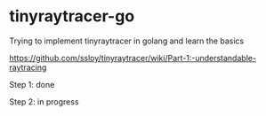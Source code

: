 # tinyraytracer-go
Trying to implement tinyraytracer in golang and learn the basics

https://github.com/ssloy/tinyraytracer/wiki/Part-1:-understandable-raytracing

Step 1: done

Step 2: in progress
